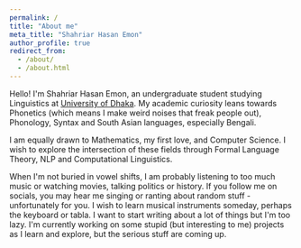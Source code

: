 ```yaml
---
permalink: /
title: "About me"
meta_title: "Shahriar Hasan Emon"
author_profile: true
redirect_from: 
  - /about/
  - /about.html
---
```



Hello! I'm Shahriar Hasan Emon, an undergraduate student studying Linguistics at [University of Dhaka](https://www.du.ac.bd/). My academic curiosity leans towards Phonetics (which means I make weird noises that freak people out), Phonology, Syntax and South Asian languages, especially Bengali. 



I am equally drawn to Mathematics, my first love, and Computer Science. I wish to explore the intersection of these fields through Formal Language Theory, NLP and Computational Linguistics.  


When I'm not buried in vowel shifts, I am probably listening to too much music or watching movies, talking politics or history. If you follow me on socials, you may hear me singing or ranting about random stuff - unfortunately for you. I wish to learn musical instruments someday, perhaps the keyboard or tabla. I want to start writing about a lot of things but I'm too lazy. I'm currently working on some stupid (but interesting to me) projects as I learn and explore, but the serious stuff are coming up.
